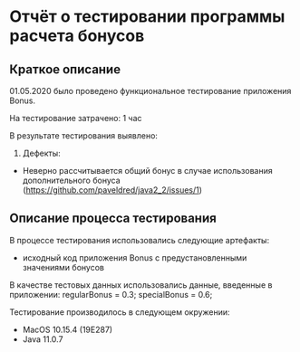 # Отчёт о тестировании программы расчета бонусов

## Краткое описание

01.05.2020 было проведено функциональное тестирование приложения Bonus.

На тестирование затрачено: 1 час

В результате тестирования выявлено:
1. Дефекты:
* Неверно рассчитывается общий бонус в случае использования дополнительного бонуса (https://github.com/paveldred/java2_2/issues/1)

## Описание процесса тестирования

В процессе тестирования использовались следующие артефакты:
* исходный код приложения Bonus с предустановленными значениями бонусов

В качестве тестовых данных использовались данные, введенные в приложении: 
regularBonus = 0.3;
specialBonus = 0.6; 
    
Тестирование производилось в следующем окружении:
* MacOS 10.15.4 (19E287)
* Java 11.0.7

